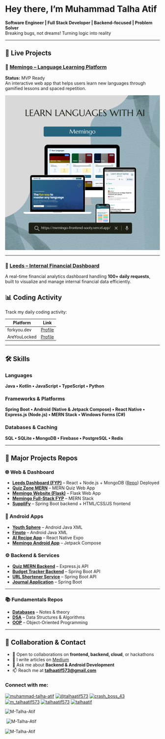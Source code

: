 # Hey there, I’m Muhammad Talha Atif

**Software Engineer | Full Stack Developer | Backend-focused | Problem Solver**  
Breaking bugs, not dreams! Turning logic into reality

---

## 🚀 Live Projects

### 🧠 [Memingo – Language Learning Platform](https://memingo-frontend-sooty.vercel.app/)
**Status:** MVP Ready  
An interactive web app that helps users learn new languages through gamified lessons and spaced repetition.
<p align="center">
  <img src="https://github.com/M-Talha-Atif/M-Talha-Atif/blob/main/Memingo_MockUp.png?raw=true" width="800" alt="Memingo Mockup"/>
</p>


---

### 💼 [Leeds – Internal Financial Dashboard](https://leeds-dashboard.vercel.app/)
A real-time financial analytics dashboard handling **100+ daily requests**, built to visualize and manage internal financial data efficiently.


## 📊 Coding Activity
Track my daily coding activity:  

| Platform | Link |
|----------|------|
| forkyou.dev | [Profile](https://forkyou.dev/user/Progambler227788) |
| AreYouLocked | [Profile](https://areyoulocked.in/@talhaatif195901) |

---

## 🛠️ Skills

### Languages
**Java • Kotlin • JavaScript • TypeScript • Python**

### Frameworks & Platforms
**Spring Boot • Android (Native & Jetpack Compose) • React Native • Express.js (Node.js) • MERN Stack • Windows Forms (C#)**

### Databases & Caching
**SQL • SQLite • MongoDB • Firebase • PostgreSQL • Redis**

---

## 📂 Major Projects Repos

### 🌐 Web & Dashboard
- **[Leeds Dashboard (FYP)](https://leeds-dashboard.vercel.app/)** – React + Node.js + MongoDB ([Repo](https://github.com/Progambler227788/Leeds-Dashboard)) Deployed  
- **[Quiz Zone MERN](https://github.com/Progambler227788/Quiz-Zone-MERN)** – MERN Quiz Web App  
- **[Memingo Website (Flask)](https://github.com/Progambler227788/MEMINGO_WEBSITE_FLASK)** – Flask Web App  
- **[Memingo Full-Stack FYP](https://github.com/Progambler227788/Memingo-Full-Stack-FYP)** – MERN Stack  
- **[SuppliFy](https://github.com/Progambler227788/SuppliFy)** – Spring Boot backend + HTML/CSS/JS frontend  

### 📱 Android Apps
- **[Youth Sphere](https://github.com/Progambler227788/YOUTH-SPHERE)** – Android Java XML  
- **[Finoto](https://github.com/Progambler227788/Finance_Tracker_App)** – Android Java XML  
- **[AI Recipe App](https://github.com/Progambler227788/ai-recipe-app)** – React Native Expo  
- **[Memingo Android App](https://github.com/Progambler227788/MEMINGO_ANDROID_APP)** – Jetpack Compose  

### ⚙️ Backend & Services
- **[Quiz MERN Backend](https://github.com/Progambler227788/Quiz-MERN-Backend)** – Express.js API  
- **[Budget Tracker Backend](https://github.com/Progambler227788/Budget-Tracker-Backend)** – Spring Boot API  
- **[URL Shortener Service](https://github.com/Progambler227788/url-shortener-service)** – Spring Boot API  
- **[Journal Application](https://github.com/Progambler227788/JournalApplication-SpringBoot)** – Spring Boot  

---

### 📚 Fundamentals Repos

- **[Databases](https://github.com/Progambler227788/Databases)** – Notes & theory  
- **[DSA](https://github.com/Progambler227788/DSA)** – Data Structures & Algorithms  
- **[OOP](https://github.com/Progambler227788/OOP)** – Object-Oriented Programming  

---

## 🤝 Collaboration & Contact

- 👯 Open to collaborations on **frontend, backend, cloud**, or hackathons  
- 📝 I write articles on [Medium](https://medium.com/@talhaatif573)  
- 💬 Ask me about **Backend & Android Development**  
- 📫 Reach me at **talhaatif573@gmail.com**



<h3 align="left">Connect with me:</h3>
<p align="left">
<a href="https://linkedin.com/in/muhammad-talha-atif" target="blank"><img align="center" src="https://raw.githubusercontent.com/rahuldkjain/github-profile-readme-generator/master/src/images/icons/Social/linked-in-alt.svg" alt="muhammad-talha-atif" height="30" width="40" /></a>
<a href="https://medium.com/@talhaatif573" target="blank"><img align="center" src="https://raw.githubusercontent.com/rahuldkjain/github-profile-readme-generator/master/src/images/icons/Social/medium.svg" alt="@talhaatif573" height="30" width="40" /></a>
<a href="https://www.codechef.com/users/crash_boss_43" target="blank"><img align="center" src="https://cdn.jsdelivr.net/npm/simple-icons@3.1.0/icons/codechef.svg" alt="crash_boss_43" height="30" width="40" /></a>
<a href="https://www.hackerrank.com/m_talhaatif573" target="blank"><img align="center" src="https://raw.githubusercontent.com/rahuldkjain/github-profile-readme-generator/master/src/images/icons/Social/hackerrank.svg" alt="m_talhaatif573" height="30" width="40" /></a>
<a href="https://codeforces.com/profile/talhaatif573" target="blank"><img align="center" src="https://raw.githubusercontent.com/rahuldkjain/github-profile-readme-generator/master/src/images/icons/Social/codeforces.svg" alt="talhaatif573" height="30" width="40" /></a>
<a href="https://www.leetcode.com/talhaatif" target="blank"><img align="center" src="https://raw.githubusercontent.com/rahuldkjain/github-profile-readme-generator/master/src/images/icons/Social/leet-code.svg" alt="talhaatif" height="30" width="40" /></a>
</p>

<p align="left"> <img src="https://komarev.com/ghpvc/?username=M-Talha-Atif&label=Profile%20views&color=0e75b6&style=flat&theme=midnight-purple&show_icons=true" alt="M-Talha-Atif" /> </p>


<p>&nbsp;<img align="center" src="https://github-readme-stats.vercel.app/api?username=M-Talha-Atif&show_icons=true&theme=midnight-purple&locale=en" alt="M-Talha-Atif" /></p>

<p><img align="center" src="https://github-readme-streak-stats.herokuapp.com/?user=M-Talha-Atif&theme=midnight-purple" alt="M-Talha-Atif" /></p>
